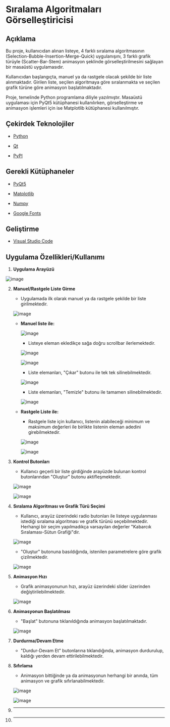 # Sıralama Algoritmaları Görselleştiricisi

## Açıklama

Bu proje, kullanıcıdan alınan listeye, 4 farklı sıralama algoritmasının (Selection-Bubble-Insertion-Merge-Quick) uygulanışını, 3 farklı grafik türüyle (Scatter-Bar-Stem) animasyon şeklinde görselleştirilmesini sağlayan bir masaüstü uygulamasıdır.

Kullanıcıdan başlangıçta, manuel ya da rastgele olacak şekilde bir liste alınmaktadır. Girilen liste, seçilen algoritmaya göre sıralanmakta ve seçilen grafik türüne göre animasyon başlatılmaktadır.

Proje, temelinde Python programlama diliyle yazılmıştır. Masaüstü uygulaması için PyQt5 kütüphanesi kullanılırken, görselleştirme ve animasyon işlemleri için ise Matplotlib kütüphanesi kullanılmıştır.


## Çekirdek Teknolojiler

- [Python](https://www.python.org/)

- [Qt](https://www.qt.io/)

- [PyPI](https://pypi.org)

## Gerekli Kütüphaneler

- [PyQt5](https://pypi.org/project/PyQt5/)

- [Matplotlib](https://matplotlib.org/)

- [Numpy](https://numpy.org/)

- [Google Fonts](https://fonts.google.com/)


## Geliştirme

- [Visual Studio Code](https://code.visualstudio.com/)





## Uygulama Özellikleri/Kullanımı

1. **Uygulama Arayüzü**

![image](https://github.com/Mehmet-Arda/SortingAlgorithmsVisualizer/assets/56768017/a7c033a6-d4b4-428e-89e4-0360fffc0d24)


2. **Manuel/Rastgele Liste Girme**

   - Uygulamada ilk olarak manuel ya da rastgele şekilde bir liste girilmektedir.

   ![image](https://github.com/Mehmet-Arda/SortingAlgorithmsVisualizer/assets/56768017/16cf8da8-e822-477b-b65e-133edaed3b0f)


   - **Manuel liste ile:**
      
     ![image](https://github.com/Mehmet-Arda/SortingAlgorithmsVisualizer/assets/56768017/9cff208d-9528-4106-81ed-869ebdb5955e)

     - Listeye eleman ekledikçe sağa doğru scrollbar ilerlemektedir.

     ![image](https://github.com/Mehmet-Arda/SortingAlgorithmsVisualizer/assets/56768017/ff88e47e-09d6-413c-9d2f-2b45f0e9b356)
     
     ![image](https://github.com/Mehmet-Arda/SortingAlgorithmsVisualizer/assets/56768017/ed840e26-e085-4ffd-b63c-170827160e47)


     - Liste elemanları, "Çıkar" butonu ile tek tek silinebilmektedir.

     ![image](https://github.com/Mehmet-Arda/SortingAlgorithmsVisualizer/assets/56768017/421b3560-f055-4c8f-95bb-953a4c002a8e)

     - Liste elemanları, "Temizle" butonu ile tamamen silinebilmektedir.

     ![image](https://github.com/Mehmet-Arda/SortingAlgorithmsVisualizer/assets/56768017/fd6c9fca-7128-4a82-af7a-0c871f53c6c1)


    - **Rastgele Liste ile:**
    
      - Rastgele liste için kullanıcı, listenin alabileceği minimum ve maksimum değerleri ile birlikte listenin eleman adedini girebilmektedir.

      ![image](https://github.com/Mehmet-Arda/SortingAlgorithmsVisualizer/assets/56768017/29a336bd-42fd-4702-878c-d3d801bdceae)
    
      ![image](https://github.com/Mehmet-Arda/SortingAlgorithmsVisualizer/assets/56768017/b95b8c98-9e8a-4896-ab25-e83635315e0a)
      
            

3. **Kontrol Butonları**

   - Kullanıcı geçerli bir liste girdiğinde arayüzde bulunan kontrol butonlarından "Oluştur" butonu aktifleşmektedir.

    ![image](https://github.com/Mehmet-Arda/SortingAlgorithmsVisualizer/assets/56768017/8e0edfcb-d249-4b9a-a7a1-524c1b93c0a0)
    
    ![image](https://github.com/Mehmet-Arda/SortingAlgorithmsVisualizer/assets/56768017/009a02a9-37fe-4771-869e-28f3b0474627)



4. **Sıralama Algoritması ve Grafik Türü Seçimi**

    - Kullanıcı, arayüz üzerindeki radio butonları ile listeye uygulanması istediği sıralama algoritması ve grafik türünü seçebilmektedir. Herhangi bir seçim yapılmadıkça varsayılan değerler "Kabarcık Sıralaması-Sütun Grafiği"dir.
  
    ![image](https://github.com/Mehmet-Arda/SortingAlgorithmsVisualizer/assets/56768017/b458a1ba-de01-4c05-80eb-c49f81fdf1bb)

    - "Oluştur" butonuna basıldığında, istenilen parametrelere göre grafik çizilmektedir.
  
    ![image](https://github.com/Mehmet-Arda/SortingAlgorithmsVisualizer/assets/56768017/c4d4d564-0c46-4e65-bb1c-f7a93a96a266)






5. **Animasyon Hızı**

    - Grafik animasyonunun hızı, arayüz üzerindeki slider üzerinden değiştirilebilmektedir.

    ![image](https://github.com/Mehmet-Arda/SortingAlgorithmsVisualizer/assets/56768017/80b75bc7-55bb-4c44-8537-6f4fc973abd6)


6. **Animasyonun Başlatılması**

    - "Başlat" butonuna tıklanıldığında animasyon başlatılmaktadır.

    ![image](https://github.com/Mehmet-Arda/SortingAlgorithmsVisualizer/assets/56768017/c1cad11e-5853-4e9c-9a6c-dc9dda1dc6ac)



7. **Durdurma/Devam Etme**

    - "Durdur-Devam Et" butonlarına tıklandığında, animasyon durdurulup, kaldığı yerden devam ettirilebilmektedir.

  


8. **Sıfırlama**

    - Animasyon bittiğinde ya da animasyonun herhangi bir anında, tüm animasyon ve grafik sıfırlanabilmektedir.

    ![image](https://github.com/Mehmet-Arda/SortingAlgorithmsVisualizer/assets/56768017/8b3c63cf-04d0-41ab-afa1-c4e63afe777b)
    
     
    ![image](https://github.com/Mehmet-Arda/SortingAlgorithmsVisualizer/assets/56768017/03687fd6-bc31-467b-ba99-16b14cc30ddd)




3. ****


3. ****






